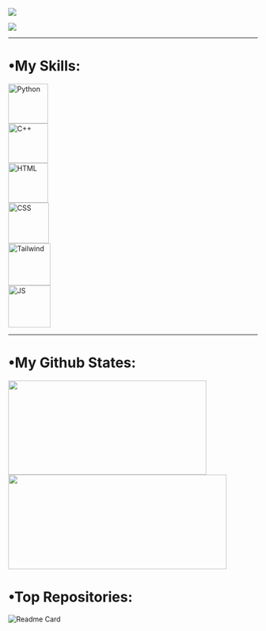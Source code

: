 

<img src= "https://github.com/Kiavash-T/Kiavash-T/assets/143013990/e7a8906b-1f9e-40d0-ad9c-aba59274dd64" style= text-align:center; ></img>

<img src= "https://github.com/Kiavash-T/Kiavash-T/assets/143013990/579a3741-f1a8-4fce-8aaf-339ad3a7a604" align=center></img>
<hr>
<h1 style= font-weight:200 ><strong>•My Skills:</strong></h1>
<img src= "https://github.com/Kiavash-T/Kiavash-T/assets/143013990/e920e129-47e9-4096-b936-77fc93e42a67" title="Python" style="width:80px; height:80px; display:flex; justify-content:center" ></img>
<img src= "https://github.com/Kiavash-T/Kiavash-T/assets/143013990/f010b56e-0d21-4e5b-8f57-76cd940539d6" title="C++" style=" width:80px; height:80px; display:flex; justify-content:center" ></img>
<img src= "https://github.com/Kiavash-T/Kiavash-T/assets/143013990/8ead726f-e835-49d2-8546-c8eed1a48ebb" title="HTML" style=" width:80px; height:80px; display:flex; justify-content:center" ></img>
<img src= "https://github.com/Kiavash-T/Kiavash-T/assets/143013990/94b32ed1-a5a1-4f89-84ea-d82ed21330c9" title="CSS" style=" width:82px; height:82px; display:flex; justify-content:center" ></img>
<img src= "https://github.com/Kiavash-T/Kiavash-T/assets/143013990/d8d9701a-64ee-4957-b9df-a819e81e6474" title="Tailwind" style=" width:85px; height:85px; display:flex; justify-content:center;   " ></img>
<img src= "https://github.com/Kiavash-T/Kiavash-T/assets/143013990/bfa1ae16-ff58-48ab-b7f2-f2364eec1bc7" title="JS" style=" width:85px; height:85px; display:flex; justify-content:center" ></img>

<hr>

<h1 style= font-weight:200 ><strong>•My Github States:</strong></h1>

<img src= "https://github-readme-stats.vercel.app/api?username=Kiavash-T&show_icons=true&theme=radical" style=" width:400px; height:190px;" ></img>
<img src= "https://github-readme-stats.vercel.app/api/top-langs/?username=Kiavash-T&layout=compact&theme=radical" style=" width:441px; height:191px;" ></img>


<h1 style= font-weight:200 ><strong>•Top Repositories:</strong></h1>

![Readme Card](https://github-readme-stats.vercel.app/api/pin/?username=Kiavash-T&repo=Typing-Speedometer)


